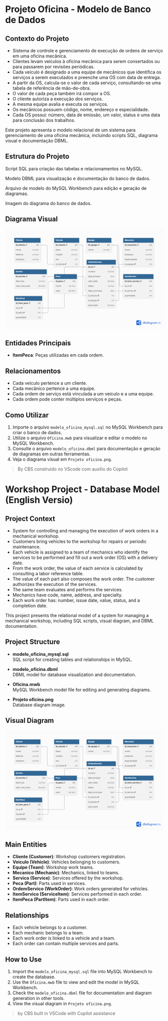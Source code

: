 # Projeto Oficina - Modelo de Banco de Dados

## Contexto do Projeto

 - Sistema de controle e gerenciamento de execução de ordens de serviço em uma oficina mecânica.
 - Clientes levam veículos à oficina mecânica para serem consertados ou para passarem por revisões periódicas.
 - Cada veículo é designado a uma equipe de mecânicos que identifica os serviços a serem executados e preenche uma OS com data de entrega.
 - A partir da OS, calcula-se o valor de cada serviço, consultando-se uma tabela de referência de mão-de-obra.
 - O valor de cada peça também irá compor a OS.
 - O cliente autoriza a execução dos serviços.
 - A mesma equipe avalia e executa os serviços.
 - Os mecânicos possuem código, nome, endereço e especialidade.
 - Cada OS possui: número, data de emissão, um valor, status e uma data para conclusão dos trabalhos.

Este projeto apresenta o modelo relacional de um sistema para gerenciamento de uma oficina mecânica, incluindo scripts SQL, diagrama visual e documentação DBML.

## Estrutura do Projeto

  Script SQL para criação das tabelas e relacionamentos no MySQL.

  Modelo DBML para visualização e documentação do banco de dados.

  Arquivo de modelo do MySQL Workbench para edição e geração de diagramas.

  Imagem do diagrama do banco de dados.

## Diagrama Visual

![Diagrama do Projeto Oficina](Projeto%20oficina.png)

## Entidades Principais
- **ItemPeca**: Peças utilizadas em cada ordem.

## Relacionamentos

- Cada veículo pertence a um cliente.
- Cada mecânico pertence a uma equipe.
- Cada ordem de serviço está vinculada a um veículo e a uma equipe.
- Cada ordem pode conter múltiplos serviços e peças.

## Como Utilizar

1. Importe o arquivo `modelo_oficina_mysql.sql` no MySQL Workbench para criar o banco de dados.
2. Utilize o arquivo `Oficina.mwb` para visualizar e editar o modelo no MySQL Workbench.
3. Consulte o arquivo `modelo_oficina.dbml` para documentação e geração de diagramas em outras ferramentas.
4. Veja o diagrama visual em `Projeto oficina.png`.

> By CBS construido no VScode com auxílio do Copilot

# Workshop Project - Database Model (English Versio)

## Project Context

 - System for controlling and managing the execution of work orders in a mechanical workshop.
 - Customers bring vehicles to the workshop for repairs or periodic maintenance.
 - Each vehicle is assigned to a team of mechanics who identify the services to be performed and fill out a work order (OS) with a delivery date.
 - From the work order, the value of each service is calculated by consulting a labor reference table.
 - The value of each part also composes the work order. The customer authorizes the execution of the services.
 - The same team evaluates and performs the services.
 - Mechanics have code, name, address, and specialty.
 - Each work order has: number, issue date, value, status, and a completion date.

This project presents the relational model of a system for managing a mechanical workshop, including SQL scripts, visual diagram, and DBML documentation.

## Project Structure

- **modelo_oficina_mysql.sql**  
  SQL script for creating tables and relationships in MySQL.

- **modelo_oficina.dbml**  
  DBML model for database visualization and documentation.

- **Oficina.mwb**  
  MySQL Workbench model file for editing and generating diagrams.

- **Projeto oficina.png**  
  Database diagram image.

## Visual Diagram

![Workshop Project Diagram](Projeto%20oficina.png)

## Main Entities

- **Cliente (Customer)**: Workshop customers registration.
- **Veiculo (Vehicle)**: Vehicles belonging to customers.
- **Equipe (Team)**: Workshop work teams.
- **Mecanico (Mechanic)**: Mechanics, linked to teams.
- **Servico (Service)**: Services offered by the workshop.
- **Peca (Part)**: Parts used in services.
- **OrdemServico (WorkOrder)**: Work orders generated for vehicles.
- **ItemServico (ServiceItem)**: Services performed in each order.
- **ItemPeca (PartItem)**: Parts used in each order.

## Relationships

- Each vehicle belongs to a customer.
- Each mechanic belongs to a team.
- Each work order is linked to a vehicle and a team.
- Each order can contain multiple services and parts.

## How to Use

1. Import the `modelo_oficina_mysql.sql` file into MySQL Workbench to create the database.
2. Use the `Oficina.mwb` file to view and edit the model in MySQL Workbench.
3. Check the `modelo_oficina.dbml` file for documentation and diagram generation in other tools.
4. View the visual diagram in `Projeto oficina.png`.

> by CBS built in VSCode with Copilot assistance